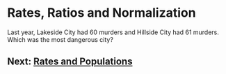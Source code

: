 # Rates, Ratios and Normalization
Last year, Lakeside City had 60 murders and Hillside City had 61 murders. Which was the most dangerous city?

## Next: [Rates and Populations](rates-populations.md)
